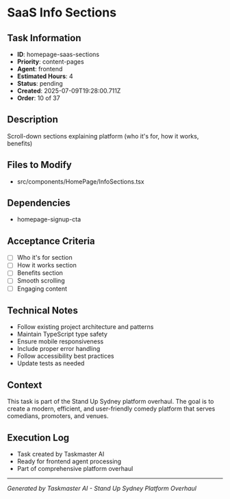 # SaaS Info Sections

## Task Information
- **ID**: homepage-saas-sections
- **Priority**: content-pages
- **Agent**: frontend
- **Estimated Hours**: 4
- **Status**: pending
- **Created**: 2025-07-09T19:28:00.711Z
- **Order**: 10 of 37

## Description
Scroll-down sections explaining platform (who it's for, how it works, benefits)

## Files to Modify
- src/components/HomePage/InfoSections.tsx

## Dependencies
- homepage-signup-cta

## Acceptance Criteria
- [ ] Who it's for section
- [ ] How it works section
- [ ] Benefits section
- [ ] Smooth scrolling
- [ ] Engaging content

## Technical Notes
- Follow existing project architecture and patterns
- Maintain TypeScript type safety
- Ensure mobile responsiveness
- Include proper error handling
- Follow accessibility best practices
- Update tests as needed

## Context
This task is part of the Stand Up Sydney platform overhaul. The goal is to create a modern, efficient, and user-friendly comedy platform that serves comedians, promoters, and venues.

## Execution Log
- Task created by Taskmaster AI
- Ready for frontend agent processing
- Part of comprehensive platform overhaul

---
*Generated by Taskmaster AI - Stand Up Sydney Platform Overhaul*

